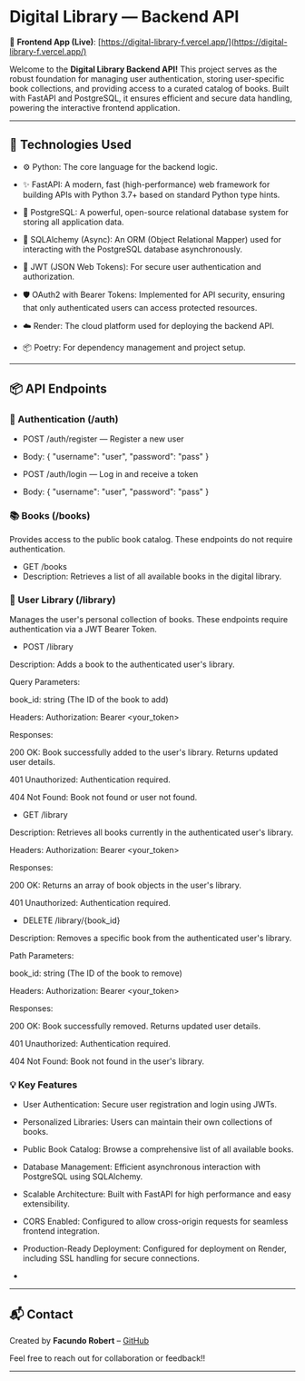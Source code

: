 # Digital Library — Backend API

🔗 **Frontend App (Live)**: [https://digital-library-f.vercel.app/](https://digital-library-f.vercel.app/)

Welcome to the **Digital Library Backend API!** This project serves as the robust foundation for managing user authentication, storing user-specific book collections, and providing access to a curated catalog of books. Built with FastAPI and PostgreSQL, it ensures efficient and secure data handling, powering the interactive frontend application.

---

## 🚀 Technologies Used

- ⚙️ Python: The core language for the backend logic.

- ✨ FastAPI: A modern, fast (high-performance) web framework for building APIs with Python 3.7+ based on standard Python type hints.

- 🐘 PostgreSQL: A powerful, open-source relational database system for storing all application data.

- 💚 SQLAlchemy (Async): An ORM (Object Relational Mapper) used for interacting with the PostgreSQL database asynchronously.

- 🔐 JWT (JSON Web Tokens): For secure user authentication and authorization.

- 🛡️ OAuth2 with Bearer Tokens: Implemented for API security, ensuring that only authenticated users can access protected resources.

- ☁️ Render: The cloud platform used for deploying the backend API.

- 📦 Poetry: For dependency management and project setup.
---

## 📦 API Endpoints

### 🔐 Authentication (/auth)
- POST /auth/register — Register a new user
- Body: { "username": "user", "password": "pass" }

- POST /auth/login — Log in and receive a token
- Body: { "username": "user", "password": "pass" }

### 📚 Books (/books)
Provides access to the public book catalog. These endpoints do not require authentication.

- GET /books  
- Description: Retrieves a list of all available books in the digital library.

### 📖 User Library (/library)
Manages the user's personal collection of books. These endpoints require authentication via a JWT Bearer Token.

- POST /library

Description: Adds a book to the authenticated user's library.

Query Parameters:

book_id: string (The ID of the book to add)

Headers: Authorization: Bearer <your_token>

Responses:

200 OK: Book successfully added to the user's library. Returns updated user details.

401 Unauthorized: Authentication required.

404 Not Found: Book not found or user not found.

- GET /library

Description: Retrieves all books currently in the authenticated user's library.

Headers: Authorization: Bearer <your_token>

Responses:

200 OK: Returns an array of book objects in the user's library.

401 Unauthorized: Authentication required.

- DELETE /library/{book_id}

Description: Removes a specific book from the authenticated user's library.

Path Parameters:

book_id: string (The ID of the book to remove)

Headers: Authorization: Bearer <your_token>

Responses:

200 OK: Book successfully removed. Returns updated user details.

401 Unauthorized: Authentication required.

404 Not Found: Book not found in the user's library.

### 💡 Key Features

- User Authentication: Secure user registration and login using JWTs.

- Personalized Libraries: Users can maintain their own collections of books.

- Public Book Catalog: Browse a comprehensive list of all available books.

- Database Management: Efficient asynchronous interaction with PostgreSQL using SQLAlchemy.

- Scalable Architecture: Built with FastAPI for high performance and easy extensibility.

- CORS Enabled: Configured to allow cross-origin requests for seamless frontend integration.

- Production-Ready Deployment: Configured for deployment on Render, including SSL handling for secure connections.
- 
----

## 📬 Contact

Created by **Facundo Robert** – [GitHub](https://github.com/RobertFacundo)  

Feel free to reach out for collaboration or feedback!!

----
